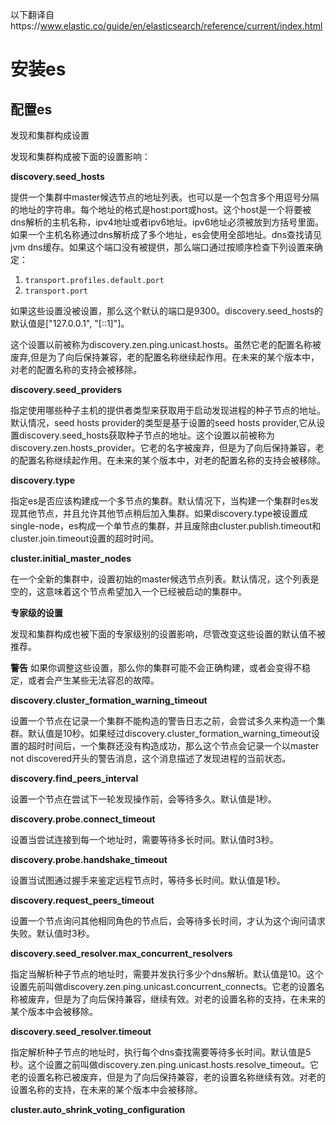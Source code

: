 以下翻译自https://www.elastic.co/guide/en/elasticsearch/reference/current/index.html

# 安装es

## 配置es

发现和集群构成设置

发现和集群构成被下面的设置影响：

**discovery.seed_hosts**

提供一个集群中master候选节点的地址列表。也可以是一个包含多个用逗号分隔的地址的字符串。每个地址的格式是host:port或host。这个host是一个将要被dns解析的主机名称，ipv4地址或者ipv6地址。ipv6地址必须被放到方括号里面。如果一个主机名称通过dns解析成了多个地址，es会使用全部地址。dns查找请见jvm dns缓存。如果这个端口没有被提供，那么端口通过按顺序检查下列设置来确定：

1. `transport.profiles.default.port`
2. `transport.port`

如果这些设置没被设置，那么这个默认的端口是9300。discovery.seed_hosts的默认值是["127.0.0.1", "[::1]"]。

这个设置以前被称为discovery.zen.ping.unicast.hosts。虽然它老的配置名称被废弃,但是为了向后保持兼容，老的配置名称继续起作用。在未来的某个版本中，对老的配置名称的支持会被移除。

**discovery.seed_providers**

指定使用哪些种子主机的提供者类型来获取用于启动发现进程的种子节点的地址。默认情况，seed hosts provider的类型是基于设置的seed hosts provider,它从设置discovery.seed_hosts获取种子节点的地址。这个设置以前被称为discovery.zen.hosts_provider。它老的名字被废弃，但是为了向后保持兼容，老的配置名称继续起作用。在未来的某个版本中，对老的配置名称的支持会被移除。

**discovery.type**

指定es是否应该构建成一个多节点的集群。默认情况下，当构建一个集群时es发现其他节点，并且允许其他节点稍后加入集群。如果discovery.type被设置成single-node，es构成一个单节点的集群，并且废除由cluster.publish.timeout和cluster.join.timeout设置的超时时间。

**cluster.initial_master_nodes**

在一个全新的集群中，设置初始的master候选节点列表。默认情况，这个列表是空的，这意味着这个节点希望加入一个已经被启动的集群中。

**专家级的设置**

发现和集群构成也被下面的专家级别的设置影响，尽管改变这些设置的默认值不被推荐。

**警告** 如果你调整这些设置，那么你的集群可能不会正确构建，或者会变得不稳定，或者会产生某些无法容忍的故障。

**discovery.cluster_formation_warning_timeout**

设置一个节点在记录一个集群不能构造的警告日志之前，会尝试多久来构造一个集群。默认值是10秒。如果经过discovery.cluster_formation_warning_timeout设置的超时时间后，一个集群还没有构造成功，那么这个节点会记录一个以master not discovered开头的警告消息，这个消息描述了发现进程的当前状态。

**discovery.find_peers_interval**

设置一个节点在尝试下一轮发现操作前，会等待多久。默认值是1秒。

**discovery.probe.connect_timeout**

设置当尝试连接到每一个地址时，需要等待多长时间。默认值时3秒。

**discovery.probe.handshake_timeout**

设置当试图通过握手来鉴定远程节点时，等待多长时间。默认值是1秒。

**discovery.request_peers_timeout**

设置一个节点询问其他相同角色的节点后，会等待多长时间，才认为这个询问请求失败。默认值时3秒。

**discovery.seed_resolver.max_concurrent_resolvers**

指定当解析种子节点的地址时，需要并发执行多少个dns解析。默认值是10。这个设置先前叫做discovery.zen.ping.unicast.concurrent_connects。它老的设置名称被废弃，但是为了向后保持兼容，继续有效。对老的设置名称的支持，在未来的某个版本中会被移除。

**discovery.seed_resolver.timeout**

指定解析种子节点的地址时，执行每个dns查找需要等待多长时间。默认值是5秒。这个设置之前叫做discovery.zen.ping.unicast.hosts.resolve_timeout。它老的设置名称已被废弃，但是为了向后保持兼容，老的设置名称继续有效。对老的设置名称的支持，在未来的某个版本中会被移除。

**cluster.auto_shrink_voting_configuration**

